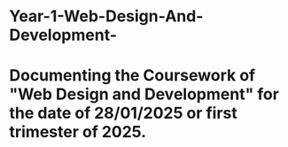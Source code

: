 # Year-1-Web-Design-And-Development-

# Documenting the Coursework of "Web Design and Development" for the date of 28/01/2025 or first trimester of 2025.
